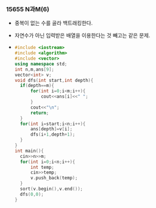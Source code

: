 ### 15655 N과M(6)

- 중복이 없는 수를 골라 백트래킹한다.

- 자연수가 아닌 입력받은 배열을 이용한다는 것 빼고는 같은 문제.

- ```c++
  #include <iostream>
  #include <algorithm>
  #include <vector>
  using namespace std;
  int n,m,ans[9];
  vector<int> v;
  void dfs(int start,int depth){
  	if(depth==m){
  		for(int i=0;i<m;i++){
  			cout<<ans[i]<<" ";
  		}
  		cout<<"\n";
  		return;
  	}
  	for(int i=start;i<n;i++){
  		ans[depth]=v[i];
  		dfs(i+1,depth+1);
  	}
  }
  int main(){
  	cin>>n>>m;
  	for(int i=0;i<n;i++){
  		int temp;
  		cin>>temp;
  		v.push_back(temp);
  	}
  	sort(v.begin(),v.end());
  	dfs(0,0);
  } 
  ```